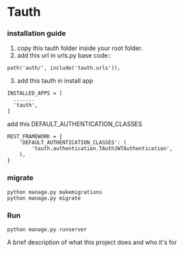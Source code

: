 
# Tauth


### installation guide
 1. copy this tauth folder inside your root folder. 
 2. add this url in urls.py
 base code::
  ```
  path('auth/', include('tauth.urls')),
```
 

3. add this tauth in install app 

  ```
  INSTALLED_APPS = [
    .......
    'tauth',
]
```
add this DEFAULT_AUTHENTICATION_CLASSES 

```
REST_FRAMEWORK = {
    'DEFAULT_AUTHENTICATION_CLASSES': (
        'tauth.authentication.TAuthJWTAuthentication',
    ),
}
```
### migrate 

```
python manage.py makemigrations
python manage.py migrate

```

### Run 
```
python manage.py runserver
 ```









A brief description of what this project does and who it's for

